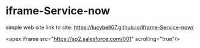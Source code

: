 # iframe-Service-now
simple web site
link to site: https://lucybell67.github.io/iframe-Service-now/

<apex:iframe src="https://ap2.salesforce.com/001" scrolling="true"/>

